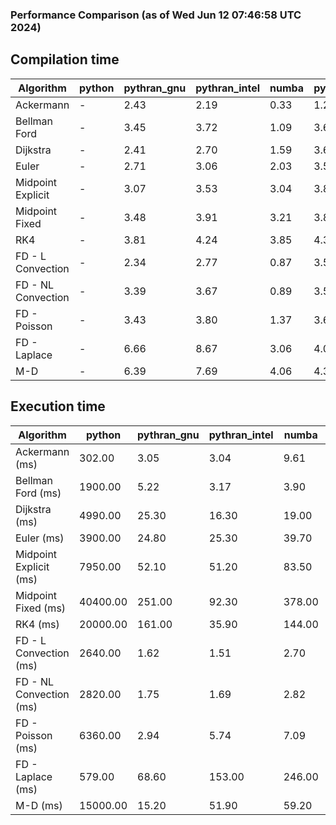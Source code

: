 ### Performance Comparison (as of Wed Jun 12 07:46:58 UTC 2024)
## Compilation time
Algorithm                 | python                    | pythran_gnu               | pythran_intel             | numba                     | pyccel_fortran_gnu        | pyccel_c_gnu              | pyccel_fortran_intel      | pyccel_c_intel           
------------------------- | ------------------------- | ------------------------- | ------------------------- | ------------------------- | ------------------------- | ------------------------- | ------------------------- | -------------------------
Ackermann                 | -                         | 2.43                      | 2.19                      | 0.33                      | 1.28                      | 1.23                      | 1.34                      | 1.28                     
Bellman Ford              | -                         | 3.45                      | 3.72                      | 1.09                      | 3.62                      | 3.88                      | 3.71                      | 4.36                     
Dijkstra                  | -                         | 2.41                      | 2.70                      | 1.59                      | 3.67                      | 3.91                      | 3.82                      | 4.44                     
Euler                     | -                         | 2.71                      | 3.06                      | 2.03                      | 3.57                      | 3.88                      | 3.67                      | 4.35                     
Midpoint Explicit         | -                         | 3.07                      | 3.53                      | 3.04                      | 3.85                      | 4.12                      | 3.95                      | 4.57                     
Midpoint Fixed            | -                         | 3.48                      | 3.91                      | 3.21                      | 3.88                      | 4.23                      | 4.03                      | 4.65                     
RK4                       | -                         | 3.81                      | 4.24                      | 3.85                      | 4.34                      | 4.61                      | 4.46                      | 5.05                     
FD - L Convection         | -                         | 2.34                      | 2.77                      | 0.87                      | 3.56                      | 3.85                      | 3.73                      | 4.31                     
FD - NL Convection        | -                         | 3.39                      | 3.67                      | 0.89                      | 3.56                      | 3.87                      | 3.73                      | 4.31                     
FD - Poisson              | -                         | 3.43                      | 3.80                      | 1.37                      | 3.66                      | 3.96                      | 4.21                      | 4.39                     
FD - Laplace              | -                         | 6.66                      | 8.67                      | 3.06                      | 4.02                      | 4.32                      | 4.23                      | 4.84                     
M-D                       | -                         | 6.39                      | 7.69                      | 4.06                      | 4.36                      | 4.47                      | 4.58                      | 5.27                     

## Execution time
Algorithm                 | python                    | pythran_gnu               | pythran_intel             | numba                     | pyccel_fortran_gnu        | pyccel_c_gnu              | pyccel_fortran_intel      | pyccel_c_intel           
------------------------- | ------------------------- | ------------------------- | ------------------------- | ------------------------- | ------------------------- | ------------------------- | ------------------------- | -------------------------
Ackermann (ms)            | 302.00                    | 3.05                      | 3.04                      | 9.61                      | 1.55                      | 1.55                      | 7.46                      | 4.33                     
Bellman Ford (ms)         | 1900.00                   | 5.22                      | 3.17                      | 3.90                      | 2.95                      | 6.08                      | 4.41                      | 18.40                    
Dijkstra (ms)             | 4990.00                   | 25.30                     | 16.30                     | 19.00                     | 19.80                     | 30.70                     | 23.40                     | 23.00                    
Euler (ms)                | 3900.00                   | 24.80                     | 25.30                     | 39.70                     | 14.80                     | 143.00                    | 14.00                     | 128.00                   
Midpoint Explicit (ms)    | 7950.00                   | 52.10                     | 51.20                     | 83.50                     | 22.20                     | 283.00                    | 15.60                     | 253.00                   
Midpoint Fixed (ms)       | 40400.00                  | 251.00                    | 92.30                     | 378.00                    | 75.60                     | 1390.00                   | 65.60                     | 1240.00                  
RK4 (ms)                  | 20000.00                  | 161.00                    | 35.90                     | 144.00                    | 35.10                     | 488.00                    | 38.90                     | 407.00                   
FD - L Convection (ms)    | 2640.00                   | 1.62                      | 1.51                      | 2.70                      | 1.49                      | 1.62                      | 1.51                      | 3.69                     
FD - NL Convection (ms)   | 2820.00                   | 1.75                      | 1.69                      | 2.82                      | 1.69                      | 2.01                      | 1.53                      | 3.74                     
FD - Poisson (ms)         | 6360.00                   | 2.94                      | 5.74                      | 7.09                      | 2.76                      | 3.77                      | 2.64                      | 7.24                     
FD - Laplace (ms)         | 579.00                    | 68.60                     | 153.00                    | 246.00                    | 61.60                     | 283.00                    | 59.60                     | 320.00                   
M-D (ms)                  | 15000.00                  | 15.20                     | 51.90                     | 59.20                     | 54.30                     | 59.80                     | 78.60                     | 62.80                    
